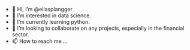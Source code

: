 - 👋 Hi, I’m @eliasplangger
- 👀 I’m interested in data science.
- 🌱 I’m currently learning python.
- 💞️ I’m looking to collaborate on any projects, especially in the financial sector.
- 📫 How to reach me ...

<!---
eliasplangger/eliasplangger is a ✨ special ✨ repository because its `README.md` (this file) appears on your GitHub profile.
You can click the Preview link to take a look at your changes.
--->
